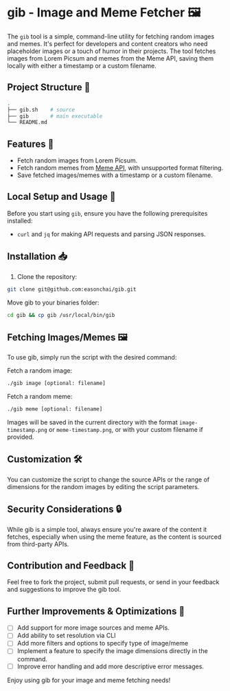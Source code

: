 # gib - Image and Meme Fetcher 🖼️

The `gib` tool is a simple, command-line utility for fetching random images and memes. It's perfect for developers and content creators who need placeholder images or a touch of humor in their projects. The tool fetches images from Lorem Picsum and memes from the Meme API, saving them locally with either a timestamp or a custom filename.

## Project Structure 📁

```bash
.
├── gib.sh    # source
├── gib       # main executable
└── README.md
```

## Features 🌟

- Fetch random images from Lorem Picsum.
- Fetch random memes from [Meme API](https://github.com/D3vd/Meme_Api), with unsupported format filtering.
- Save fetched images/memes with a timestamp or a custom filename.

## Local Setup and Usage 🧰

Before you start using `gib`, ensure you have the following prerequisites installed:

- `curl` and `jq` for making API requests and parsing JSON responses.

## Installation 📥

1. Clone the repository:

```bash
git clone git@github.com:easonchai/gib.git
```

Move gib to your binaries folder:

```bash
cd gib && cp gib /usr/local/bin/gib
```

## Fetching Images/Memes 🖼️

To use gib, simply run the script with the desired command:

Fetch a random image:

```bash
./gib image [optional: filename]
```

Fetch a random meme:

```bash
./gib meme [optional: filename]
```

Images will be saved in the current directory with the format `image-timestamp.png` or `meme-timestamp.png`, or with your custom filename if provided.

## Customization 🛠️

You can customize the script to change the source APIs or the range of dimensions for the random images by editing the script parameters.

## Security Considerations 🔒

While gib is a simple tool, always ensure you're aware of the content it fetches, especially when using the meme feature, as the content is sourced from third-party APIs.

## Contribution and Feedback 🤝

Feel free to fork the project, submit pull requests, or send in your feedback and suggestions to improve the gib tool.

## Further Improvements & Optimizations 🚀

- [ ] Add support for more image sources and meme APIs.
- [ ] Add ability to set resolution via CLI
- [ ] Add more filters and options to specify type of image/meme
- [ ] Implement a feature to specify the image dimensions directly in the command.
- [ ] Improve error handling and add more descriptive error messages.

Enjoy using gib for your image and meme fetching needs!

